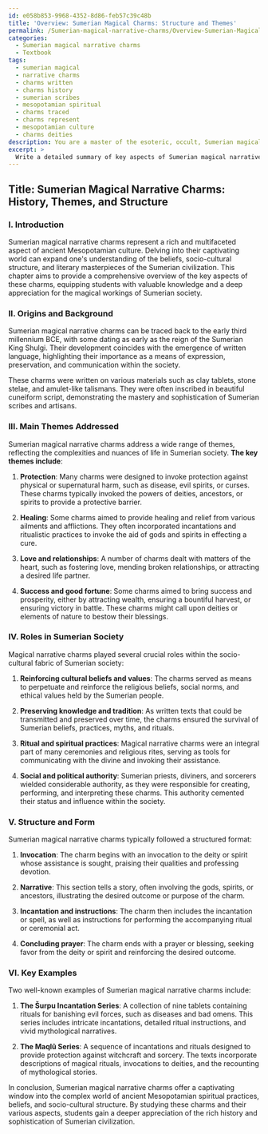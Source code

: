 ```yaml
---
id: e058b853-9968-4352-8d86-feb57c39c48b
title: 'Overview: Sumerian Magical Charms: Structure and Themes'
permalink: /Sumerian-magical-narrative-charms/Overview-Sumerian-Magical-Charms-Structure-and-Themes/
categories:
  - Sumerian magical narrative charms
  - Textbook
tags:
  - sumerian magical
  - narrative charms
  - charms written
  - charms history
  - sumerian scribes
  - mesopotamian spiritual
  - charms traced
  - charms represent
  - mesopotamian culture
  - charms deities
description: You are a master of the esoteric, occult, Sumerian magical narrative charms and education, you have written many textbooks on the subject in ways that provide students with rich and deep understanding of the subject. You are being asked to write textbook-like sections on a topic and you do it with full context, explainability, and reliability in accuracy to the true facts of the topic at hand, in a textbook style that a student would easily be able to learn from, in a rich, engaging, and contextual way. Always include relevant context (such as formulas and history), related concepts, and in a way that someone can gain deep insights from.
excerpt: > 
  Write a detailed summary of key aspects of Sumerian magical narrative charms, suitable for a grimoire or lesson that can help students gain valuable knowledge and understanding. Please include information about their origins, the main themes addressed, the roles these charms played in the Sumerian society, and the structure or form of the charms. Additionally, provide any key examples of well-known Sumerian magical narrative charms and their effects.
---
```


## Title: Sumerian Magical Narrative Charms: History, Themes, and Structure

### I. Introduction

Sumerian magical narrative charms represent a rich and multifaceted aspect of ancient Mesopotamian culture. Delving into their captivating world can expand one's understanding of the beliefs, socio-cultural structure, and literary masterpieces of the Sumerian civilization. This chapter aims to provide a comprehensive overview of the key aspects of these charms, equipping students with valuable knowledge and a deep appreciation for the magical workings of Sumerian society.

### II. Origins and Background

Sumerian magical narrative charms can be traced back to the early third millennium BCE, with some dating as early as the reign of the Sumerian King Shulgi. Their development coincides with the emergence of written language, highlighting their importance as a means of expression, preservation, and communication within the society.

These charms were written on various materials such as clay tablets, stone stelae, and amulet-like talismans. They were often inscribed in beautiful cuneiform script, demonstrating the mastery and sophistication of Sumerian scribes and artisans.

### III. Main Themes Addressed

Sumerian magical narrative charms address a wide range of themes, reflecting the complexities and nuances of life in Sumerian society. **The key themes include**:

1. **Protection**: Many charms were designed to invoke protection against physical or supernatural harm, such as disease, evil spirits, or curses. These charms typically invoked the powers of deities, ancestors, or spirits to provide a protective barrier.

2. **Healing**: Some charms aimed to provide healing and relief from various ailments and afflictions. They often incorporated incantations and ritualistic practices to invoke the aid of gods and spirits in effecting a cure.

3. **Love and relationships**: A number of charms dealt with matters of the heart, such as fostering love, mending broken relationships, or attracting a desired life partner.

4. **Success and good fortune**: Some charms aimed to bring success and prosperity, either by attracting wealth, ensuring a bountiful harvest, or ensuring victory in battle. These charms might call upon deities or elements of nature to bestow their blessings.

### IV. Roles in Sumerian Society

Magical narrative charms played several crucial roles within the socio-cultural fabric of Sumerian society:

1. **Reinforcing cultural beliefs and values**: The charms served as means to perpetuate and reinforce the religious beliefs, social norms, and ethical values held by the Sumerian people.

2. **Preserving knowledge and tradition**: As written texts that could be transmitted and preserved over time, the charms ensured the survival of Sumerian beliefs, practices, myths, and rituals.

3. **Ritual and spiritual practices**: Magical narrative charms were an integral part of many ceremonies and religious rites, serving as tools for communicating with the divine and invoking their assistance.

4. **Social and political authority**: Sumerian priests, diviners, and sorcerers wielded considerable authority, as they were responsible for creating, performing, and interpreting these charms. This authority cemented their status and influence within the society.

### V. Structure and Form

Sumerian magical narrative charms typically followed a structured format:

1. **Invocation**: The charm begins with an invocation to the deity or spirit whose assistance is sought, praising their qualities and professing devotion.

2. **Narrative**: This section tells a story, often involving the gods, spirits, or ancestors, illustrating the desired outcome or purpose of the charm.

3. **Incantation and instructions**: The charm then includes the incantation or spell, as well as instructions for performing the accompanying ritual or ceremonial act.

4. **Concluding prayer**: The charm ends with a prayer or blessing, seeking favor from the deity or spirit and reinforcing the desired outcome.

### VI. Key Examples

Two well-known examples of Sumerian magical narrative charms include:

1. **The Šurpu Incantation Series**: A collection of nine tablets containing rituals for banishing evil forces, such as diseases and bad omens. This series includes intricate incantations, detailed ritual instructions, and vivid mythological narratives.

2. **The Maqlû Series**: A sequence of incantations and rituals designed to provide protection against witchcraft and sorcery. The texts incorporate descriptions of magical rituals, invocations to deities, and the recounting of mythological stories.

In conclusion, Sumerian magical narrative charms offer a captivating window into the complex world of ancient Mesopotamian spiritual practices, beliefs, and socio-cultural structure. By studying these charms and their various aspects, students gain a deeper appreciation of the rich history and sophistication of Sumerian civilization.
